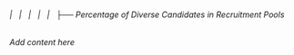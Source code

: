 ###### |   |   |   |   |   ├── Percentage of Diverse Candidates in Recruitment Pools

*Add content here*